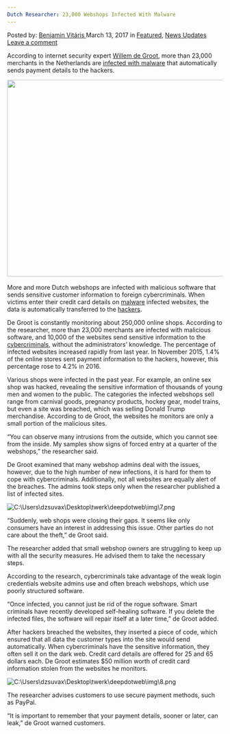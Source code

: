```yaml
---
Dutch Researcher: 23,000 Webshops Infected With Malware
---
```

<article class="post-listing post-18592 post type-post status-publish format-standard has-post-thumbnail hentry 
 tag-5121 tag-dutch tag-infected tag-malware tag-researcher tag-webshops">
<div class="post-inner">
<span>Posted by: <a href="https://www.deepdotweb.com/author/benjaminvi/" title="">Benjamin Vitáris </a></span>
<span>March 13, 2017</span>
<span>in <a href="https://www.deepdotweb.com/category/deepdot-news/" rel="category tag">Featured</a>, <a href="https://www.deepdotweb.com/category/news-updates/" rel="category tag">News Updates</a></span>
<span><a href="https://www.deepdotweb.com/2017/03/13/dutch-researcher-23000-webshops-infected-malware/#respond">Leave a comment</a></span>


<p>According to internet security expert <a href="https://twitter.com/gwillem">Willem de Groot</a>, more than 23,000 merchants in the Netherlands are <a href="http://www.ad.nl/digitaal/webwinkels-sturen-creditcardgegevens-door-naar-criminelen-br~af60c81b/">infected with malware</a> that automatically sends payment details to the hackers.</p>
<p><img class="aligncenter wp-image-18596" src="/imgs/2017/03/c-users-dzsuvax-desktop-twerk-deepdotweb-img-6-jp.jpeg" width="694" height="458" srcset="/imgs/2017/03/c-users-dzsuvax-desktop-twerk-deepdotweb-img-6-jp.jpeg 694w, /imgs/2017/03/c-users-dzsuvax-desktop-twerk-deepdotweb-img-6-jp-300x198.jpeg 300w" sizes="(max-width: 694px) 100vw, 694px"/></p>
<p>More and more Dutch webshops are infected with malicious software that sends sensitive customer information to foreign cybercriminals. When victims enter their credit card details on <a href="https://www.deepdotweb.com/tag/malware/">malware</a> infected websites, the data is automatically transferred to the <a href="https://www.deepdotweb.com/tag/hacker/">hackers</a>.</p>
<p><a id="post-18592-_gjdgxs"></a> De Groot is constantly monitoring about 250,000 online shops. According to the researcher, more than 23,000 merchants are infected with malicious software, and 10,000 of the websites send sensitive information to the <a href="https://www.deepdotweb.com/tag/cybercrime/">cybercriminals</a>, without the administrators’ knowledge. The percentage of infected websites increased rapidly from last year. In November 2015, 1.4% of the online stores sent payment information to the hackers, however, this percentage rose to 4.2% in 2016.</p>
<p>Various shops were infected in the past year. For example, an online sex shop was hacked, revealing the sensitive information of thousands of young men and women to the public. The categories the infected webshops sell range from carnival goods, pregnancy products, hockey gear, model trains, but even a site was breached, which was selling Donald Trump merchandise. According to de Groot, the websites he monitors are only a small portion of the malicious sites.</p>
<p>“You can observe many intrusions from the outside, which you cannot see from the inside. My samples show signs of forced entry at a quarter of the webshops,” the researcher said.</p>
<p>De Groot examined that many webshop admins deal with the issues, however, due to the high number of new infections, it is hard for them to cope with cybercriminals. Additionally, not all websites are equally alert of the breaches. The admins took steps only when the researcher published a list of infected sites.</p>
<p><img class="wp-image-18597 aligncenter" src="/imgs/2017/03/c-users-dzsuvax-desktop-twerk-deepdotweb-img-7-pn.png" alt="C:\Users\dzsuvax\Desktop\twerk\deepdotweb\img\7.png" srcset="/imgs/2017/03/c-users-dzsuvax-desktop-twerk-deepdotweb-img-7-pn.png 694w, /imgs/2017/03/c-users-dzsuvax-desktop-twerk-deepdotweb-img-7-pn-300x178.png 300w" sizes="(max-width: 694px) 100vw, 694px"/></p>
<p>“Suddenly, web shops were closing their gaps. It seems like only consumers have an interest in addressing this issue. Other parties do not care about the theft,&#8221; de Groot said.</p>
<p>The researcher added that small webshop owners are struggling to keep up with all the security measures. He advised them to take the necessary steps.</p>
<p>According to the research, cybercriminals take advantage of the weak login credentials website admins use and often breach webshops, which use poorly structured software.</p>
<p>“Once infected, you cannot just be rid of the rogue software. Smart criminals have recently developed self-healing software. If you delete the infected files, the software will repair itself at a later time,” de Groot added.</p>
<p>After hackers breached the websites, they inserted a piece of code, which ensured that all data the customer types into the site would send automatically. When cybercriminals have the sensitive information, they often sell it on the dark web. Credit card details are offered for 25 and 65 dollars each. De Groot estimates $50 million worth of credit card information stolen from the websites he monitors.</p>
<p><img class="wp-image-18598 aligncenter" src="/imgs/2017/03/c-users-dzsuvax-desktop-twerk-deepdotweb-img-8-pn.png" alt="C:\Users\dzsuvax\Desktop\twerk\deepdotweb\img\8.png" srcset="/imgs/2017/03/c-users-dzsuvax-desktop-twerk-deepdotweb-img-8-pn.png 534w, /imgs/2017/03/c-users-dzsuvax-desktop-twerk-deepdotweb-img-8-pn-300x269.png 300w" sizes="(max-width: 534px) 100vw, 534px"/></p>
<p>The researcher advises customers to use secure payment methods, such as PayPal.</p>
<p>“It is important to remember that your payment details, sooner or later, can leak,” de Groot warned customers.</p>
</div>
<span style="display:none"><a href="https://www.deepdotweb.com/tag/23000/" rel="tag">23000</a> <a href="https://www.deepdotweb.com/tag/dutch/" rel="tag">dutch</a> <a href="https://www.deepdotweb.com/tag/infected/" rel="tag">infected</a> <a href="https://www.deepdotweb.com/tag/malware/" rel="tag">malware</a> <a href="https://www.deepdotweb.com/tag/researcher/" rel="tag">researcher</a> <a href="https://www.deepdotweb.com/tag/webshops/" rel="tag">webshops</a></span> <span style="display:none" class="updated">2017-03-13<a href="https://www.deepdotweb.com/author/benjaminvi/" title="Posts by Benjamin Vitáris" rel="author">Benjamin Vitáris</a></strong></div>
</div>
</article>

